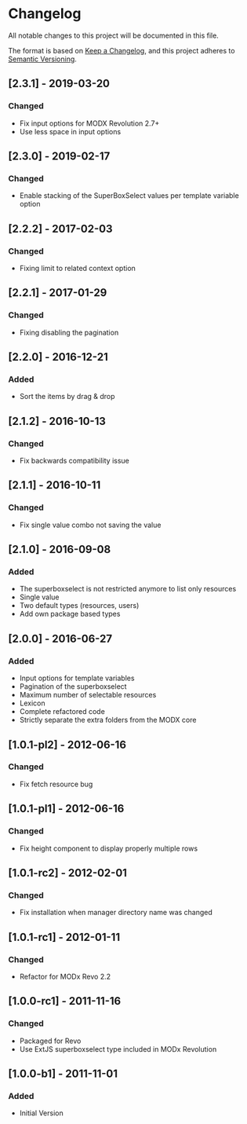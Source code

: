 # Changelog
All notable changes to this project will be documented in this file.

The format is based on [Keep a Changelog](https://keepachangelog.com/en/1.0.0/),
and this project adheres to [Semantic Versioning](https://semver.org/spec/v2.0.0.html).

## [2.3.1] - 2019-03-20
### Changed
- Fix input options for MODX Revolution 2.7+
- Use less space in input options

## [2.3.0] - 2019-02-17
### Changed
- Enable stacking of the SuperBoxSelect values per template variable option

## [2.2.2] - 2017-02-03
### Changed
- Fixing limit to related context option

## [2.2.1] - 2017-01-29 
### Changed
- Fixing disabling the pagination

## [2.2.0] - 2016-12-21
### Added
- Sort the items by drag & drop

## [2.1.2] - 2016-10-13
### Changed
- Fix backwards compatibility issue

## [2.1.1] - 2016-10-11
### Changed
- Fix single value combo not saving the value

## [2.1.0] - 2016-09-08
### Added
- The superboxselect is not restricted anymore to list only resources
- Single value
- Two default types (resources, users)
- Add own package based types

## [2.0.0] - 2016-06-27
### Added
- Input options for template variables
- Pagination of the superboxselect
- Maximum number of selectable resources
- Lexicon
- Complete refactored code
- Strictly separate the extra folders from the MODX core

## [1.0.1-pl2] - 2012-06-16
### Changed
- Fix fetch resource bug

## [1.0.1-pl1] - 2012-06-16
### Changed
- Fix height component to display properly multiple rows

## [1.0.1-rc2] - 2012-02-01
### Changed
- Fix installation when manager directory name was changed

## [1.0.1-rc1] - 2012-01-11
### Changed
- Refactor for MODx Revo 2.2

## [1.0.0-rc1] - 2011-11-16
### Changed
- Packaged for Revo
- Use ExtJS superboxselect type included in MODx Revolution

## [1.0.0-b1] - 2011-11-01
### Added
- Initial Version
